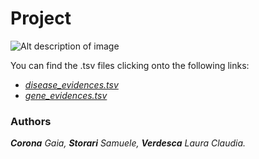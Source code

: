 # Project

![Alt description of image]([/path/to/image](https://www.cloverdx.com/hubfs/david-clode-PsqJlaAlvXk-unsplash__1618841662_5.81.219.59.jpg)) 

You can find the .tsv files clicking onto the following links:
-   *[disease_evidences.tsv](https://github.com/anuzzolese/genomics-unibo/blob/master/2020-2021/project/dataset/disease_evidences.tsv.gz)*
-   *[gene_evidences.tsv](https://github.com/anuzzolese/genomics-unibo/blob/master/2020-2021/project/dataset/gene_evidences.tsv.gz)*

### Authors
***Corona** Gaia, **Storari** Samuele, **Verdesca** Laura Claudia.*
